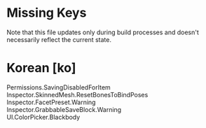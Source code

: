 # Missing Keys
Note that this file updates only during build processes and doesn't necessarily reflect the current state.

# Korean [ko]
Permissions.SavingDisabledForItem  
Inspector.SkinnedMesh.ResetBonesToBindPoses  
Inspector.FacetPreset.Warning  
Inspector.GrabbableSaveBlock.Warning  
UI.ColorPicker.Blackbody  

